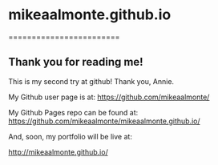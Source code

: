 # mikeaalmonte.github.io
========================

## Thank you for reading me!

This is my second try at github! Thank you, Annie. 

My Github user page is at: 
https://github.com/mikeaalmonte/

My Github Pages repo can be found at:  
https://github.com/mikeaalmonte/mikeaalmonte.github.io/

And, soon, my portfolio will be live at:

http://mikeaalmonte.github.io/
